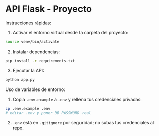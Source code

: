 # API Flask - Proyecto

Instrucciones rápidas:

1. Activar el entorno virtual desde la carpeta del proyecto:

```bash
source venv/bin/activate
```

2. Instalar dependencias:

```bash
pip install -r requirements.txt
```

3. Ejecutar la API:

```bash
python app.py
```

Uso de variables de entorno:

1. Copia `.env.example` a `.env` y rellena tus credenciales privadas:

```bash
cp .env.example .env
# editar .env y poner DB_PASSWORD real
```

2. `.env` está en `.gitignore` por seguridad; no subas tus credenciales al repo.

